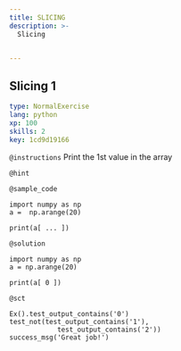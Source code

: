 ```yaml
---
title: SLICING
description: >-
  Slicing


---
```

## Slicing 1

```yaml
type: NormalExercise
lang: python
xp: 100
skills: 2
key: 1cd9d19166
```



`@instructions`
Print the 1st value in the array

`@hint`



`@sample_code`
```{python}
import numpy as np
a =  np.arange(20)

print(a[ ... ])
```
`@solution`
```{python}
import numpy as np
a = np.arange(20)

print(a[ 0 ])
```
`@sct`
```{python}
Ex().test_output_contains('0')
test_not(test_output_contains('1'),
            test_output_contains('2'))
success_msg('Great job!')
```




